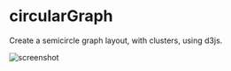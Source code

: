 circularGraph
=============

Create a semicircle graph layout, with clusters, using d3js.


![screenshot](https://github.com/xdze2/circularGraph/screenshots/screenShot_circularGraph.png)
